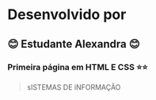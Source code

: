 # Desenvolvido por
## :blush: Estudante Alexandra :blush:
### Primeira página em HTML E CSS :star::star:
> sISTEMAS DE iNFORMAÇÃO
